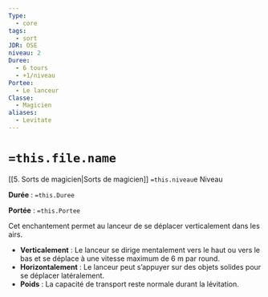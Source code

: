 ```yaml
---
Type:
  - core
tags:
  - sort
JDR: OSE
niveau: 2
Duree:
  - 6 tours
  - +1/niveau
Portee:
  - Le lanceur
Classe:
  - Magicien
aliases:
  - Levitate
---
```

# `=this.file.name`  

[[5. Sorts de magicien|Sorts de magicien]] `=this.niveau`e Niveau

**Durée** : `=this.Duree`

**Portée** : `=this.Portee`

Cet enchantement permet au lanceur de se déplacer verticalement dans les airs.

- **Verticalement** : Le lanceur se dirige mentalement vers le haut ou vers le bas et se déplace à une vitesse maximum de 6 m par round.
- **Horizontalement** : Le lanceur peut s’appuyer sur des objets solides pour se déplacer latéralement.
- **Poids** : La capacité de transport reste normale durant la lévitation.
